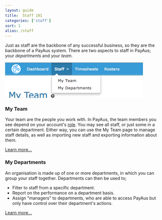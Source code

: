 ```yaml
---
layout: guide
title:  Staff 101
categories: ['staff']
sort: 1
alias: /staff
---
```


Just as staff are the backbone of any successful business, so they are the backbone of a PayAus system. There are two aspects to staff in PayAus; your *departments* and your *team*.

![Staff can be accessed from the main site navigation](/img/users/staff_navbar.png)

### My Team

Your team are the people you work with. In PayAus, the team members you see depend on your account's [role](../team/#roles). You may see all staff, or just some in a certain department. Either way, you can use the My Team page to manage staff details, as well as importing new staff and exporting information about them.

[Learn more...](../team/)

### My Departments

An organisation is made up of one or more departments, in which you can group your staff together. Departments can then be used to;

* Filter to staff from a specific department.
* Report on the performance on a department basis.
* Assign "managers" to departments, who are able to access PayAus but only have control over their department's actions.

[Learn more...](../departments/)